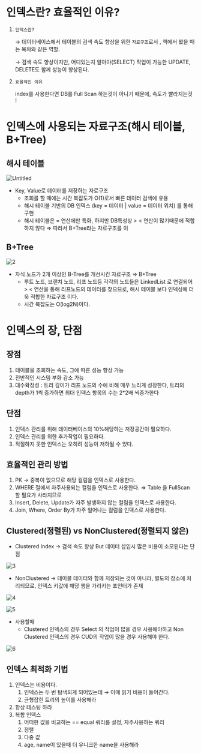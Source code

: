 # 인덱스란? 효율적인 이유?

1. `인덱스란?`
    
    → 데이터베이스에서 테이블의 검색 속도 향상을 위한 `자료구조`로서 , 책에서 봤을 때는 목차와 같은 역할. 
    
    → 검색 속도 향상이지만, 어디있는지 알아야(SELECT) 작업이 가능한 UPDATE, DELETE도 함께 성능이 향상된다. 
    
2. `효율적인 이유`
    
    index를 사용한다면 DB를 Full Scan 하는것이 아니기 때문에, 속도가 빨라지는것 !
    

# 인덱스에 사용되는 자료구조(해시 테이블, B+Tree)

## 해시 테이블

![Untitled](https://github.com/24tngus/CS_STUDY/assets/101094583/f74d6664-bcc4-4c4f-8ac3-723d0aad66d5)

- Key, Value로 데이터를 저장하는 자료구조
    - 조회를 할 때에는 시간 복잡도가 O(1)로서 빠른 데이터 검색에 유용
    - 해시 테이블 기반의 DB 인덱스 (key = 데이터 | value = 데이터 위치) 를 통해 구현
    - 해시 테이블은 = 연산에만 특화, 하지만 DB특성상 > < 연산이 많기때문에 적합하지 않다 ⇒ 따라서 B+Tree라는 자료구조를 이

## B+Tree

![2](https://github.com/24tngus/CS_STUDY/assets/101094583/5d2aee4b-9ee4-4a1e-ab89-6bd31c272a61)

- 자식 노드가 2개 이상인 B-Tree를 개선시킨 자료구조 ⇒ B+Tree
    - 루트 노드, 브랜치 노드, 리프 노드등 각각의 노드들은 LinkedList 로 연결되어 > < 연산을 통해 리프노드의 데이터를 찾으므로, 해시 테이블 보다 인덱싱에 더욱 적합한 자료구조 이다.
    - 시간 복잡도는 O(log2N)이다.

# 인덱스의 장, 단점

## 장점

1. 테이블을 조회하는 속도, 그에 따른 성능 향상 가능
2. 전반적인 시스템 부화 감소 가능
3. 대수확장성 : 트리 깊이가 리프 노드의 수에 비해 매우 느리게 성장한다, 트리의 depth가 1씩 증가하면 최대 인덱스 항목의 수는 2*2배 씩증가한다

## 단점

1. 인덱스 관리를 위해 데이터베이스의 10%해당하는 저장공간이 필요하다.
2. 인덱스 관리를 위한 추가작업이 필요하다.
3. 적절하지 못한 인덱스는 오히려 성능이 저하될 수 있다.

## 효율적인 관리 방법

1. PK → 중복이 없으므로 해당 컬럼을 인덱스로 사용한다.
2. WHERE 절에서 자주사용되는 컬럼을 인덱스로 사용한다. ⇒ Table 을 FullScan 할 필요가 사라지므로
3. Insert, Delete, Update가 자주 발생하지 않는 컬럼을 인덱스로 사용한다.
4. Join, Where, Order By가 자주 일어나는 컬럼을 인덱스로 사용한다.

## Clustered(정렬된) vs NonClustered(정렬되지 않은)

 

- Clustered Index → 검색 속도 향상 But 데이터 삽입시 많은 비용이 소모된다는 단점

![3](https://github.com/24tngus/CS_STUDY/assets/101094583/31015ffd-e5fa-4ada-b28a-313ecb43b5b2)

- NonClustered →  테이블 데이터와 함께 저장되는 것이 아니라, 별도의 장소에 처리되므로, 인덱스 키값에 해당  행을 가리키는 포인터가 존재

![4](https://github.com/24tngus/CS_STUDY/assets/101094583/3b84f5ab-41df-4887-b23a-695baab13c50)

![5](https://github.com/24tngus/CS_STUDY/assets/101094583/ccdf1550-4ec1-40e2-afd5-fd7b0b0f547d)

- 사용할때
    - Clustered  인덱스의 경우 Select 의 작업이 많을 경우 사용해야하고 Non Clustered 인덱스의 경우 CUD의 작업이 많을 경우 사용해야 한다.

![6](https://github.com/24tngus/CS_STUDY/assets/101094583/99712511-b9bc-42f5-9344-49e5018a7cfc)

## 인덱스 최적화 기법

1. 인덱스는 비용이다.
    1. 인덱스는 두 번 탐색되게 되어있는데 → 이때 읽기 비용이 들어간다.
    2. 균형잡힌 트리의 높이를 사용해라
2. 항상 테스팅 하라
3. 복합 인덱스
    1. 어떠한 값을 비교하는 == equal 쿼리를 설정, 자주사용하는 쿼리
    2. 정렬 
    3. 다중 값 
    4. age, name이 있을때 더 유니크한 name을 사용해라
